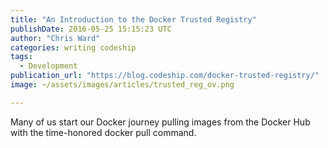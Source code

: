 ```yaml
---
title: "An Introduction to the Docker Trusted Registry"
publishDate: 2016-05-25 15:15:23 UTC
author: "Chris Ward"
categories: writing codeship
tags:
  - Development
publication_url: "https://blog.codeship.com/docker-trusted-registry/"
image: ~/assets/images/articles/trusted_reg_ov.png

---
```

Many of us start our Docker journey pulling images from the Docker Hub with the time-honored docker pull command.

